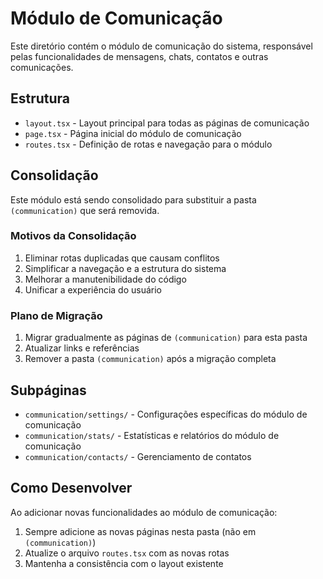 # Módulo de Comunicação

Este diretório contém o módulo de comunicação do sistema, responsável pelas funcionalidades de mensagens, chats, contatos e outras comunicações.

## Estrutura

- `layout.tsx` - Layout principal para todas as páginas de comunicação
- `page.tsx` - Página inicial do módulo de comunicação
- `routes.tsx` - Definição de rotas e navegação para o módulo

## Consolidação

Este módulo está sendo consolidado para substituir a pasta `(communication)` que será removida.

### Motivos da Consolidação

1. Eliminar rotas duplicadas que causam conflitos
2. Simplificar a navegação e a estrutura do sistema
3. Melhorar a manutenibilidade do código
4. Unificar a experiência do usuário

### Plano de Migração

1. Migrar gradualmente as páginas de `(communication)` para esta pasta
2. Atualizar links e referências
3. Remover a pasta `(communication)` após a migração completa

## Subpáginas

- `communication/settings/` - Configurações específicas do módulo de comunicação
- `communication/stats/` - Estatísticas e relatórios do módulo de comunicação
- `communication/contacts/` - Gerenciamento de contatos

## Como Desenvolver

Ao adicionar novas funcionalidades ao módulo de comunicação:

1. Sempre adicione as novas páginas nesta pasta (não em `(communication)`)
2. Atualize o arquivo `routes.tsx` com as novas rotas
3. Mantenha a consistência com o layout existente 